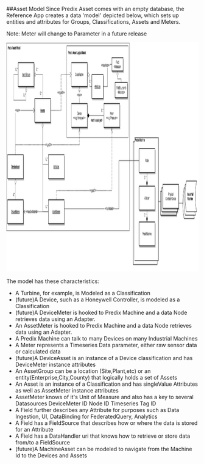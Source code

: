 ##Asset Model
Since Predix Asset comes with an empty database, the Reference App creates a data 'model' depicted below, which sets up entities and attributes for Groups, Classifications, Assets and Meters.

Note: Meter will change to Parameter in a future release

<img src=/images/AssetModel.png width=1500 height=600>

The model has these characteristics:
- A Turbine, for example,  is Modeled as a Classification
- (future)A Device, such as a Honeywell Controller, is modeled as a Classification
- (future)A DeviceMeter is hooked to Predix Machine and a data Node retrieves data using an Adapter.  
- An AssetMeter is hooked to Predix Machine and a data Node retrieves data using an Adapter.  
- A Predix Machine can talk to many Devices on many Industrial Machines
- A Meter represents a Timeseries Data parameter, either raw sensor data or calculated data
- (future)A DeviceAsset is an instance of a Device classification and has DeviceMeter instance attributes
- An AssetGroup can be a location (Site,Plant,etc) or an entity(Enterprise,City,County) that logically holds a set of Assets
- An Asset is an instance of a Classification and has singleValue Attributes as well as AssetMeter instance attributes
- AssetMeter knows of it's Unit of Measure and also has a key to several Datasources
DeviceMeter ID
Node ID
Timeseries Tag ID
- A Field further describes any Attribute for purposes such as Data Ingestion, UI, DataBinding for FederatedQuery, Analytics
- A Field has a FieldSource that describes how or where the data is stored for an Attribute
- A Field has a DataHandler uri that knows how to retrieve or store data from/to a FieldSource
- (future)A MachineAsset can be modeled to navigate from the Machine Id to the Devices and Assets
